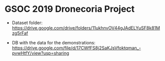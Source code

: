 # GSOC 2019 Dronecoria Project

- Dataset folder: https://drive.google.com/drive/folders/11ukhnvOV44gJAdELYuSF8k81Mzg5rFaf


- DB with the data for the demonstrations: https://drive.google.com/file/d/17CWfFS8j2SaKJsVfoktqman_-pvwHtfY/view?usp=sharing

